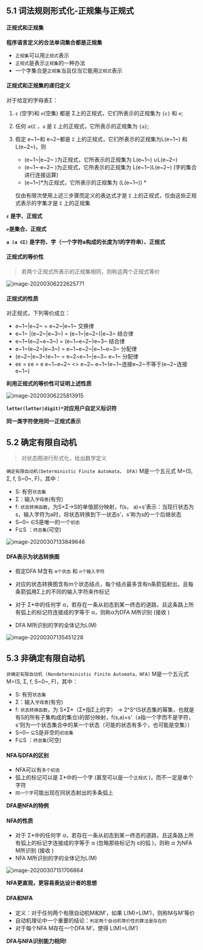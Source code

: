 ## 5.1 词法规则形式化-正规集与正规式

 

#### 正规式和正规集

**程序语言定义的合法单词集合都是正规集**

- `正规集`可以用``正规式``表示
- `正规式`是表示`正规集`的一种办法
- 一个字集合是`正规集`当且仅当它能用`正规式`表示



#### 正规式和正规集的递归定义

对于给定的字母表Σ：

1. `ε` (空字)和 `∅`(空集) 都是 Σ上的正规式，它们所表示的正规集为 `{ε}` 和 `∅`;

2. 任何 `a∈Σ` ，`a` 是 `Σ` 上的正规式，它所表示的正规集为 `{a}`;

3. 假定 e~1~和 e~2~都是 `Σ` 上的正规式，它们所表示的正规集为L(e~1~) 和L(e~2~)，则
   
    - (e~1~|e~2~ )为正规式，它所表示的正规集为 L(e~1~) ∪L(e~2~)
    - (e~1~·e~2~ )为正规式，它所表示的正规集为 L(e~1~)L(e~2~) (字的集合进行连接运算)
    - (e~1~)*为正规式，它所表示的正规集为 (L(e~1~)) *
    
    仅由有限次使用上述三步骤而定义的表达式才是 `Σ` 上的正规式，仅由这些正规式表示的字集才是 `Σ` 上的正规集
    
    

**`ε` 是字、正规式**

**`∅`是集合、正规式**

**`a (a ∈Σ)` 是字符、字（一个字符a构成的长度为1的字符串）、正规式**



#### 正规式的等价性

> 若两个正规式所表示的正规集相同，则称这两个正规式等价

![image-20200306222625771](F:\learning\note\编译原理\第五讲.assets\image-20200306222625771.png)



#### 正规式的性质

对正规式，下列等价成立：

- e~1~|e~2~ = e~2~|e~1~ 交换律
- e~1~ |(e~2~|e~3~) = (e~1~|e~2~)|e~3~ 结合律
- e~1~(e~2~e~3~) = (e~1~e~2~)e~3~ 结合律
- e~1~(e~2~|e~3~) = e~1~e~2~|e~1~e~3~ 分配律
- (e~2~|e~3~)e~1~ = e~2~e~1~|e~3~ e~1~ 分配律
- eε = εe = e    e~1~e~2~ <> e~2~ e~1~(e~1~连接e~2~不等于(e~2~连接e~1~)

**利用正规式的等价性可证明上述性质**



![image-20200306225813915](F:\learning\note\编译原理\第五讲.assets\image-20200306225813915.png)



**`letter(letter|digit)*`对应用户自定义标识符**

**同一类字符使用同一正规式表示**



## 5.2 确定有限自动机

> 对状态图进行形式化，给出数学定义

`确定有限自动机(Deterministic Finite Automata， DFA)` M是一个五元式 M=(S, Σ, f, S~0~, F)，其中：

- S: 有穷`状态集`
- Σ：输入`字母表`(有穷)
- f: `状态转换函数`，为S×Σ→S的单值部分映射，f(s， a)=s’表示：当现行状态为s，输入字符为a时，将状态转换到下一状态s’，s’称为s的一个后继状态
- S~0~ ∈S是唯一的一个`初态`
- F⊆S ：`终态集`(可空)

![image-20200307133849646](F:\learning\note\编译原理\第五讲.assets\image-20200307133849646.png)



#### DFA表示为状态转换图

- 假定DFA M含有 `m个状态` 和 `n个输入字符`
- 对应的状态转换图含有m个状态结点，每个结点最多含有n条箭弧射出，且每条箭弧用Σ上的不同的输入字符来作标记



- 对于 Σ*中的任何字 α，若存在一条从初态到某一终态的道路，且这条路上所有弧上的标记符连接成的字等于 α，则称α为DFA M所识别 (接收 )
- DFA M所识别的字的全体记为L(M)

![image-20200307135451228](F:\learning\note\编译原理\第五讲.assets\image-20200307135451228.png)





## 5.3 非确定有限自动机

`非确定有限自动机 (Nondeterministic Finite Automata，NFA)` M是一个五元式 M=(S, Σ, f, S~0~, F)，其中：

- S: 有穷`状态集`
- Σ：输入`字母表`(有穷)
- f: `状态转换函数`，为 S×Σ\*（Σ*指Σ上的字） → 2^S^(S状态集的幂集，也就是有S的所有子集构成的集合)的部分映射，f(s,a)=s'（a指一个字而不是字符，s'则为一个状态集合中的某一个状态（可能的状态有多个，也可能是空集））
- S~0~ ⊆S是非空的`初态集`
- F⊆S ：`终态集`(可空) 



#### NFA与DFA的区别

- NFA可以有`多个初态`
- 弧上的标记可以是 Σ*中的一个字 (甚至可以是一个`正规式` )，而不一定是单个字符
- `同一个字`可能出现在同状态射出的多条弧上

**DFA是NFA的特例**



#### NFA的性质

- 对于 Σ*中的任何字 α，若存在一条从初态到某一终态的道路，且这条路上所有弧上的标记字连接成的字等于 α (忽略那些标记为 ε的弧 )，则称 α 为NFA M所识别 (接收 )
- NFA M所识别的字的全体记为L(M)

![image-20200307151706864](F:\learning\note\编译原理\第五讲.assets\image-20200307151706864.png)

**NFA更直观，更容易表达设计者的思想**



#### DFA和NFA

- 定义：对于任何两个有限自动机M和M’，如果 L(M)=L(M’)，则称M与M’等价
- 自动机理论中一个重要的结论：`判定两个自动机等价性的算法是存在的`
- 对于每个NFA M存在一个DFA M’，使得 L(M)=L(M’)

**DFA与NFA识别能力相同!**

